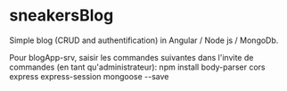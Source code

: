# sneakersBlog
Simple blog (CRUD and authentification) in Angular / Node js / MongoDb.

Pour blogApp-srv, saisir les commandes suivantes dans l'invite de commandes (en tant qu'administrateur):
npm install body-parser cors express express-session mongoose --save
